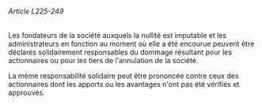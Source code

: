 ###### Article L225-249

Les fondateurs de la société auxquels la nullité est imputable et les administrateurs en fonction au moment où elle a été encourue peuvent être déclarés solidairement responsables du dommage résultant pour les actionnaires ou pour les tiers de l'annulation de la société.

La même responsabilité solidaire peut être prononcée contre ceux des actionnaires dont les apports ou les avantages n'ont pas été vérifiés et approuvés.

